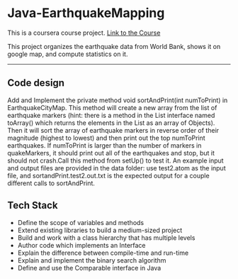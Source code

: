 # Java-EarthquakeMapping
This is a coursera course project.
[Link to the Course](https://www.coursera.org/specializations/object-oriented-programming)

This project organizes the earthquake data from World Bank, shows it on google map, and compute statistics on it.

---   

## Code design
Add and Implement the private method void sortAndPrint(int numToPrint) in EarthquakeCityMap.  This method will create a new array from the list of earthquake markers (hint: there is a method in the List interface named toArray() which returns the elements in the List as an array of Objects).  Then it will sort the array of earthquake markers in reverse order of their magnitude (highest to lowest) and then print out the top numToPrint earthquakes.    If numToPrint is larger than the number of markers in quakeMarkers, it should print out all of the earthquakes and stop, but it should not crash.Call this method from setUp() to test it.  An example input and output files are provided in the data folder: use test2.atom as the input file, and sortandPrint.test2.out.txt is the expected output for a couple different calls to sortAndPrint.

## Tech Stack
* Define the scope of variables and methods
* Extend existing libraries to build a medium-sized project
* Build and work with a class hierarchy that has multiple levels
* Author code which implements an Interface
* Explain the difference between compile-time and run-time
* Explain and implement the binary search algorithm
* Define and use the Comparable interface in Java  
